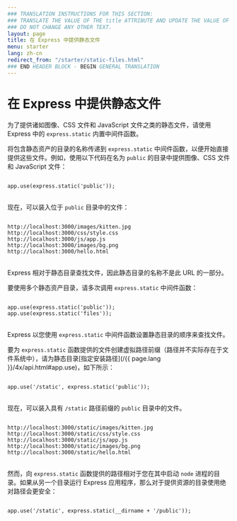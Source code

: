 ```yaml
---
### TRANSLATION INSTRUCTIONS FOR THIS SECTION:
### TRANSLATE THE VALUE OF THE title ATTRIBUTE AND UPDATE THE VALUE OF THE lang ATTRIBUTE. 
### DO NOT CHANGE ANY OTHER TEXT. 
layout: page
title: 在 Express 中提供静态文件
menu: starter
lang: zh-cn
redirect_from: "/starter/static-files.html"
### END HEADER BLOCK - BEGIN GENERAL TRANSLATION
---
```


# 在 Express 中提供静态文件

为了提供诸如图像、CSS 文件和 JavaScript 文件之类的静态文件，请使用 Express 中的 `express.static` 内置中间件函数。

将包含静态资产的目录的名称传递到 `express.static` 中间件函数，以便开始直接提供这些文件。例如，使用以下代码在名为 `public` 的目录中提供图像、CSS 文件和 JavaScript 文件：

<pre>
<code class="language-javascript" translate="no">
app.use(express.static('public'));
</code>
</pre>

现在，可以装入位于 `public` 目录中的文件：

<pre>
<code class="language-javascript" translate="no">
http://localhost:3000/images/kitten.jpg
http://localhost:3000/css/style.css
http://localhost:3000/js/app.js
http://localhost:3000/images/bg.png
http://localhost:3000/hello.html
</code>
</pre>

<div class="doc-box doc-info">
Express 相对于静态目录查找文件，因此静态目录的名称不是此 URL 的一部分。
</div>

要使用多个静态资产目录，请多次调用 `express.static` 中间件函数：

<pre>
<code class="language-javascript" translate="no">
app.use(express.static('public'));
app.use(express.static('files'));
</code>
</pre>

Express 以您使用 `express.static` 中间件函数设置静态目录的顺序来查找文件。

要为 `express.static` 函数提供的文件创建虚拟路径前缀（路径并不实际存在于文件系统中），请为静态目录[指定安装路径](/{{ page.lang }}/4x/api.html#app.use)，如下所示：

<pre>
<code class="language-javascript" translate="no">
app.use('/static', express.static('public'));
</code>
</pre>

现在，可以装入具有 `/static` 路径前缀的 `public` 目录中的文件。

<pre>
<code class="language-javascript" translate="no">
http://localhost:3000/static/images/kitten.jpg
http://localhost:3000/static/css/style.css
http://localhost:3000/static/js/app.js
http://localhost:3000/static/images/bg.png
http://localhost:3000/static/hello.html
</code>
</pre>

然而，向 `express.static` 函数提供的路径相对于您在其中启动 `node` 进程的目录。如果从另一个目录运行 Express 应用程序，那么对于提供资源的目录使用绝对路径会更安全：

<pre>
<code class="language-javascript" translate="no">
app.use('/static', express.static(__dirname + '/public'));
</code>
</pre>
